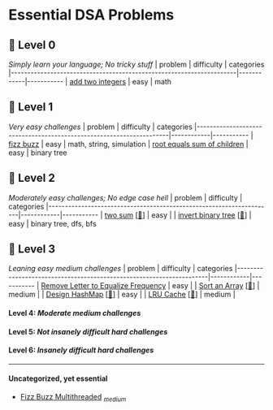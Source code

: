Essential DSA Problems
======================


## 🍼 Level 0
_Simply learn your language; No tricky stuff_
| problem                                                             | difficulty | categories
|---------------------------------------------------------------------|------------|-----------
| [add two integers](https://leetcode.com/problems/add-two-integers/) | easy       | math


## 🐣 Level 1
_Very easy challenges_
| problem                                                             | difficulty | categories
|---------------------------------------------------------------------|------------|-----------
| [fizz buzz](https://leetcode.com/problems/fizz-buzz/)               | easy       | math, string, simulation
| [root equals sum of children](https://leetcode.com/problems/root-equals-sum-of-children/) | easy | binary tree


## 🐤 Level 2
_Moderately easy challenges; No edge case hell_
| problem                                                             | difficulty | categories
|---------------------------------------------------------------------|------------|-----------
| [two sum](https://leetcode.com/problems/two-sum/) [[🚀](https://neetcode.io/solutions/two-sum)] | easy |
| [invert binary tree](https://leetcode.com/problems/invert-binary-tree/) [[🚀](https://neetcode.io/solutions/invert-binary-tree)] | easy | binary tree, dfs, bfs


## 🐔 Level 3
_Leaning easy medium challenges_
| problem                                                             | difficulty | categories
|---------------------------------------------------------------------|------------|-----------
| [Remove Letter to Equalize Frequency](https://leetcode.com/problems/remove-letter-to-equalize-frequency/) | easy |
| [Sort an Array](https://leetcode.com/problems/sort-an-array/) [[🚀](https://neetcode.io/solutions/sort-an-array)] | medium |
| [Design HashMap](https://leetcode.com/problems/design-hashmap/) [[🚀](https://neetcode.io/problems/design-hashmap)] | easy |
| [LRU Cache](https://leetcode.com/problems/lru-cache/) [[🚀](https://neetcode.io/solutions/lru-cache)] | medium |


#### Level 4: _Moderate medium challenges_


#### Level 5: _Not insanely difficult hard challenges_


#### Level 6: _Insanely difficult hard challenges_


---

#### Uncategorized, yet essential

* [Fizz Buzz Multithreaded](https://leetcode.com/problems/fizz-buzz-multithreaded/) <sub><i>medium</i></sub>

